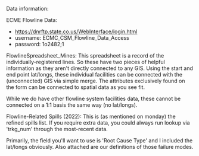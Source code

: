 Data information:


ECME Flowline Data: 
- https://dnrftp.state.co.us/WebInterface/login.html
- username:  ECMC_CSM_Flowline_Data_Access
- password:  1o2482;1

FlowlineSpreadsheet_Mines:
This spreadsheet is a record of the individually-registered lines. So these have two pieces of helpful information as they aren't directly connected to any GIS. Using the start and end point lat/longs, these individual facilities can be connected with the (unconnected) GIS via simple merge. The attributes exclusively found on the form can be connected to spatial data as you see fit.

While we do have other flowline system facilities data, these cannot be connected on a 1:1 basis the same way (no lat/longs). 

Flowline-Related Spills (2022):
This is (as mentioned on monday) the refined spills list. If you require extra data, you could always run lookup via 'trkg_num' through the most-recent data.

Primarily, the field you'll want to use is 'Root Cause Type' and I included the lat/longs obviously. Also attached are our definitions of those failure modes.
